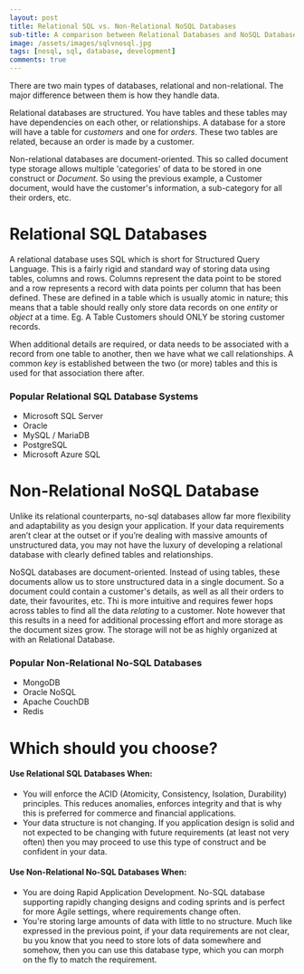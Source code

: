 ```yaml
---
layout: post
title: Relational SQL vs. Non-Relational NoSQL Databases
sub-title: A comparison between Relational Databases and NoSQL Databases. 
image: /assets/images/sqlvnosql.jpg
tags: [nosql, sql, database, development]
comments: true
---
```


There are two main types of databases, relational and non-relational. The major difference between them is how they handle data.

Relational databases are structured. You have tables and these tables may have dependencies on each other, or relationships. A database for a store will have a table for *customers* and one for *orders*. These two tables are related, because an order is made by a customer. 

Non-relational databases are document-oriented. This so called document type storage allows multiple 'categories' of data to be stored in one construct or *Document*. So using the previous example, a Customer document, would have the customer's information, a sub-category for all their orders, etc. 

# Relational SQL Databases
A relational database uses SQL which is short for Structured Query Language. This is a fairly rigid and standard way of storing data using tables, columns and rows. Columns represent the data point to be stored and a row represents a record with data points per column that has been defined. These are defined in a table which is usually atomic in nature; this means that a table should really only store data records on one *entity* or *object* at a time. Eg. A Table Customers should ONLY be storing customer records. 

When additional details are required, or data needs to be associated with a record from one table to another, then we have what we call relationships. A common *key* is established between the two (or more) tables and this is used for that association there after. 

### Popular Relational SQL Database Systems
- Microsoft SQL Server
- Oracle 
- MySQL / MariaDB
- PostgreSQL
- Microsoft Azure SQL

# Non-Relational NoSQL Database
Unlike its relational counterparts, no-sql databases allow far more flexibility and adaptability as you design your application.  If your data requirements aren’t clear at the outset or if you’re dealing with massive amounts of unstructured data, you may not have the luxury of developing a relational database with clearly defined tables and relationships. 

NoSQL databases are document-oriented. Instead of using tables, these documents allow us to store unstructured data in a single document. So a document could contain a customer's details, as well as all their orders to date, their favourites, etc. Thi is more intuitive and requires fewer hops across tables to find all the data *relating* to a customer. Note however that this  results in a need for additional processing effort and more storage as the document sizes grow. The storage will not be as highly organized at with an Relational Database.


### Popular Non-Relational No-SQL Databases
- MongoDB
- Oracle NoSQL 
- Apache CouchDB
- Redis

# Which should you choose?
#### Use Relational SQL Databases When:
- You will enforce the ACID (Atomicity, Consistency, Isolation, Durability) principles. 
This reduces anomalies, enforces integrity and that is why this is preferred for commerce and financial applications. 
- Your data structure is not changing. 
If you application design is solid and not expected to be changing with future requirements (at least not very often) then you may proceed to use this type of construct and be confident in your data.

#### Use Non-Relational No-SQL Databases When:
- You are doing Rapid Application Development.
No-SQL database supporting rapidly changing designs and coding sprints and is perfect for more Agile settings, where requirements change often. 
- You're storing large amounts of data with little to no structure. 
Much like expressed in the previous point, if your data requirements are not clear, bu you know that you need to store lots of data somewhere and somehow, then you can use this database type, which you can morph on the fly to match the requirement. 

